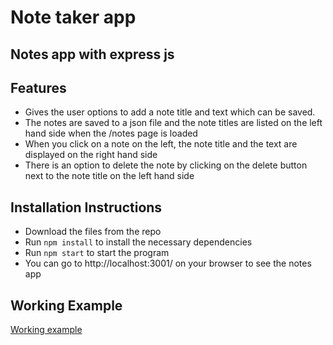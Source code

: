 # Note taker app

## Notes app with express js

## Features

- Gives the user options to add a note title and text which can be saved.
- The notes are saved to a json file and the note titles are listed on the left hand side when the /notes page is loaded
- When you click on a note on the left, the note title and the text are displayed on the right hand side
- There is an option to delete the note by clicking on the delete button next to the note title on the left hand side

## Installation Instructions

- Download the files from the repo
- Run `npm install` to install the necessary dependencies
- Run `npm start` to start the program
- You can go to http://localhost:3001/ on your browser to see the notes app

## Working Example
[Working example](https://share.cleanshot.com/7vF4Mqtb)


